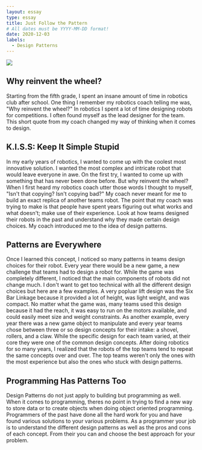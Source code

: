 ```yaml
---
layout: essay
type: essay
title: Just Follow the Pattern
# All dates must be YYYY-MM-DD format!
date: 2020-12-03
labels:
  - Design Patterns 
---
```

<img class="ui medium right floated rounded image" src="https://i.pinimg.com/originals/61/da/fb/61dafb6a8d82fe2e6edb641f96ec2c97.jpg">

## Why reinvent the wheel?
Starting from the fifth grade, I spent an insane amount of time in robotics club after school. One thing I remember my robotics coach telling me was, "Why reinvent the wheel?" In robotics I spent a lot of time designing robots for competitions. I often found myself as the lead designer for the team. This short quote from my coach changed my way of thinking when it comes to design. 
## K.I.S.S: Keep It Simple Stupid
In my early years of robotics, I wanted to come up with the coolest most innovative solution. I wanted the most complex and intricate robot that would leave everyone in awe. On the first try, I wanted to come up with something that has never been done before. But why reinvent the wheel? When I first heard my robotics coach utter those words I thought to myself, "Isn't that copying? Isn't copying bad?" My coach never meant for me to build an exact replica of another teams robot. The point that my coach was trying to make is that people have spent years figuring out what works and what doesn't; make use of their experience. Look at how teams designed their robots in the past and understand why they made certain design choices. My coach introduced me to the idea of design patterns.
## Patterns are Everywhere
Once I learned this concept, I noticed so many patterns in teams design choices for their robot. Every year there would be a new game, a new challenge that teams had to design a robot for. While the game was completely different, I noticed that the main components of robots did not change much. I don't want to get too technical with all the different design choices but here are a few examples. A very popluar lift design was the Six Bar Linkage because it provided a lot of height, was light weight, and was compact. No matter what the game was, many teams used this design because it had the reach, it was easy to run on the motors available, and could easily meet size and weight constraints. As another example, every year there was a new game object to manipulate and every year teams chose between three or so design concepts for their intake: a shovel, rollers, and a claw. While the specific design for each team varied, at their core they were one of the common design concepts. After doing robotics for so many years, I realized that the robots of the top teams tend to repeat the same concepts over and over. The top teams weren't only the ones with the most experience but also the ones who stuck with design patterns. 
## Programming Has Patterns Too
Design Patterns do not just apply to building but programming as well. When it comes to programming, theres no point in trying to find a new way to store data or to create objects when doing object oriented programming. Programmers of the past have done all the hard work for you and have found various solutions to your various problems. As a programmer your job is to understand the different design patterns as well as the pros and cons of each concept. From their you can and choose the best approach for your problem.
